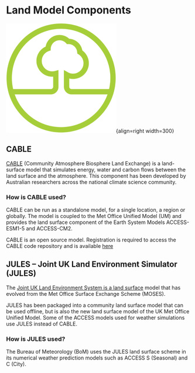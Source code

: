 # Land Model Components

![Land Component Logo](../assets/component-logos/ACCESS-icon-LAND-SURFACE-300x300.png){align=right width=300}

## CABLE

[CABLE][cable-wiki] (Community Atmosphere Biosphere Land Exchange) is a land-surface model that simulates energy, water and carbon flows between the land surface and the atmosphere. This component has been developed by Australian researchers across the national climate science community. 

### How is CABLE used?

CABLE can be run as a standalone model, for a single location, a region or globally. The model is coupled to the Met Office Unified Model (UM) and provides the land surface component of the Earth System Models ACCESS-ESM1-5 and ACCESS-CM2.

CABLE is an open source model. Registration is required to access the CABLE code repository and is available [here][cable-wiki]


[cable-wiki]: https://trac.nci.org.au/trac/cable/wiki


## JULES – Joint UK Land Environment Simulator (JULES)

The [Joint UK Land Environment System is a land surface][jules-web] model that has evolved from the Met Office Surface Exchange Scheme (MOSES).

JULES has been packaged into a community land surface model that can be used offline, but is also the new land surface model of the UK Met Office Unified Model. Some of the ACCESS models used for weather simulations use JULES instead of CABLE. 

### How is JULES used?

The Bureau of Meteorology (BoM) uses the JULES land surface scheme in its numerical weather prediction models such as ACCESS S (Seasonal) and C (City).

[jules-web]: https://jules.jchmr.org/

